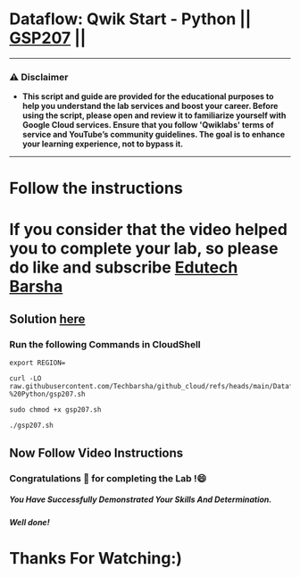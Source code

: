 # Dataflow: Qwik Start - Python || [GSP207](https://www.cloudskillsboost.google/focuses/1100?parent=catalog) ||

---
### ⚠️ Disclaimer
- **This script and guide are provided for  the educational purposes to help you understand the lab services and boost your career. Before using the script, please open and review it to familiarize yourself with Google Cloud services. Ensure that you follow 'Qwiklabs' terms of service and YouTube’s community guidelines. The goal is to enhance your learning experience, not to bypass it.**
---

# Follow the instructions

# If you consider that the video helped you to complete your lab, so please do like and subscribe [Edutech Barsha](https://www.youtube.com/@edutechbarsha)
## Solution [here](https://youtu.be/2MtpsN8tRvo)

### Run the following Commands in CloudShell

```
export REGION=
```
```
curl -LO raw.githubusercontent.com/Techbarsha/github_cloud/refs/heads/main/Dataflow%3A%20Qwik%20Start%20-%20Python/gsp207.sh

sudo chmod +x gsp207.sh

./gsp207.sh
```
## Now Follow Video Instructions


### Congratulations 🎉 for completing the Lab !😄

##### *You Have Successfully Demonstrated Your Skills And Determination.*

#### *Well done!*

# Thanks For Watching:)

